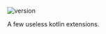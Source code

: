 ![version](https://img.shields.io/static/v1?label=version&message=0.6a&labelColor=212121&color=2962ff&style=flat)

A few useless kotlin extensions.
